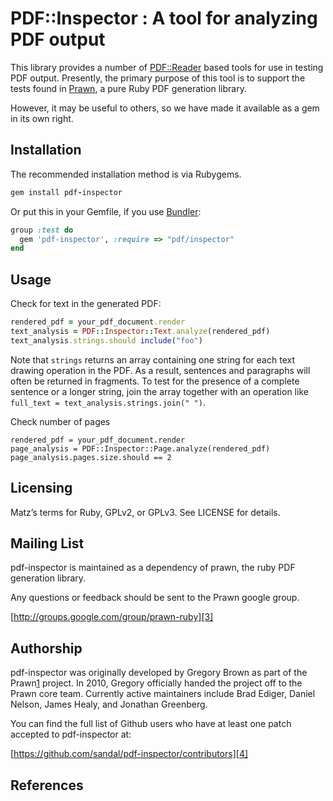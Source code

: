 # PDF::Inspector : A tool for analyzing PDF output

This library provides a number of [PDF::Reader][0] based tools for use in testing
PDF output.  Presently, the primary purpose of this tool is to support the
tests found in [Prawn][1], a pure Ruby PDF generation library.

However, it may be useful to others, so we have made it available as a gem in
its own right.

## Installation

The recommended installation method is via Rubygems.

```ruby
gem install pdf-inspector
```

Or put this in your Gemfile, if you use [Bundler][2]:

```ruby
group :test do
  gem 'pdf-inspector', :require => "pdf/inspector"
end
```

## Usage

Check for text in the generated PDF:

```ruby
rendered_pdf = your_pdf_document.render
text_analysis = PDF::Inspector::Text.analyze(rendered_pdf)
text_analysis.strings.should include("foo")
```

Note that ```strings``` returns an array containing one string for each text drawing operation in the PDF. As a result, sentences and paragraphs will often be returned in fragments. To test for the presence of a complete sentence or a longer string, join the array together with an operation like ```full_text = text_analysis.strings.join(" ")```.

Check number of pages

```
rendered_pdf = your_pdf_document.render
page_analysis = PDF::Inspector::Page.analyze(rendered_pdf)
page_analysis.pages.size.should == 2
```

## Licensing

Matz’s terms for Ruby, GPLv2, or GPLv3. See LICENSE for details.

## Mailing List

pdf-inspector is maintained as a dependency of prawn, the ruby PDF generation
library.

Any questions or feedback should be sent to the Prawn google group.

[http://groups.google.com/group/prawn-ruby][3]

## Authorship

pdf-inspector was originally developed by Gregory Brown as part of the Prawn[1]
project. In 2010, Gregory officially handed the project off to the Prawn core
team. Currently active maintainers include Brad Ediger, Daniel Nelson, James
Healy, and Jonathan Greenberg.

You can find the full list of Github users who have at least one patch accepted
to pdf-inspector at:

[https://github.com/sandal/pdf-inspector/contributors][4]

## References

[0]: http://github.com/yob/pdf-reader
[1]: http://github.com/sandal/prawn
[2]: http://gembundler.com/
[3]: http://groups.google.com/group/prawn-ruby
[4]: https://github.com/sandal/pdf-inspector/contributors
